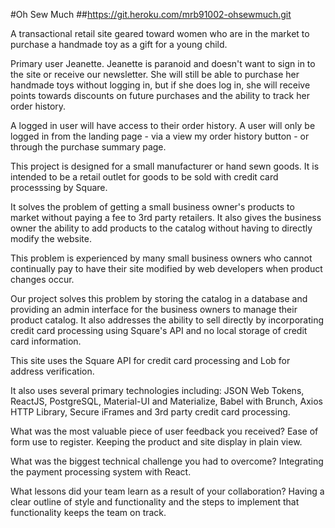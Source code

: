 #Oh Sew Much
##https://git.heroku.com/mrb91002-ohsewmuch.git

A transactional retail site geared toward women who are in the market to purchase a handmade toy as a gift for a young child.

Primary user Jeanette. Jeanette is paranoid and doesn't want to sign in to the site or receive our newsletter. She will still be able to purchase her handmade toys without logging in, but if she does log in, she will receive points towards discounts on future purchases and the ability to track her order history.

A logged in user will have access to their order history. A user will only be logged in from the landing page - via a view my order history button - or through the purchase summary page.

This project is designed for a small manufacturer or hand sewn goods. It is intended to be a retail outlet for goods to be sold with credit card processsing by Square.

It solves the problem of getting a small business owner's products to market without paying a fee to 3rd party retailers. It also gives the business owner the ability to add products to the catalog without having to directly modify the website.

This problem is experienced by many small business owners who cannot continually pay to have their site modified by web developers when product changes occur.

Our project solves this problem by storing the catalog in a database and providing an admin interface for the business owners to manage their product catalog. It also addresses the ability to sell directly by incorporating credit card processing using Square's API and no local storage of credit card information.

This site uses the Square API for credit card processing and Lob for address verification.

It also uses several primary technologies including: JSON Web Tokens, ReactJS, PostgreSQL, Material-UI and Materialize, Babel with Brunch, Axios HTTP Library, Secure iFrames and 3rd party credit card processing.

What was the most valuable piece of user feedback you received?
Ease of form use to register.
Keeping the product and site display in plain view.

What was the biggest technical challenge you had to overcome?
Integrating the payment processing system with React.

What lessons did your team learn as a result of your collaboration?
Having a clear outline of style and functionality and the steps to implement that functionality keeps the team on track.
